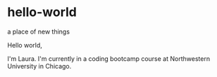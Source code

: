 # hello-world
a place of new things

Hello world,

I'm Laura. I'm currently in a coding bootcamp course at Northwestern University in Chicago.


